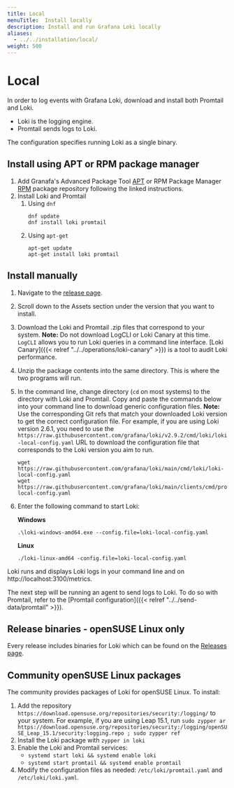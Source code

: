 ```yaml
---
title: Local
menuTitle:  Install locally
description: Install and run Grafana Loki locally 
aliases: 
  - ../../installation/local/
weight: 500
---
```

# Local

In order to log events with Grafana Loki, download and install both Promtail and Loki.
- Loki is the logging engine.
- Promtail sends logs to Loki.

The configuration specifies running Loki as a single binary.

## Install using APT or RPM package manager

1. Add Granafa's Advanced Package Tool [APT](https://apt.grafana.com/) or RPM Package Manager [RPM](https://rpm.grafana.com/)
   package repository following the linked instructions.
1. Install Loki and Promtail
   1. Using `dnf`
      ```
      dnf update
      dnf install loki promtail
      ```
   1. Using `apt-get`
      ```
      apt-get update
      apt-get install loki promtail
      ```

## Install manually
1. Navigate to the [release page](https://github.com/grafana/loki/releases/).
2. Scroll down to the Assets section under the version that you want to install.
3. Download the Loki and Promtail .zip files that correspond to your system.
   **Note:** Do not download LogCLI or Loki Canary at this time. `LogCLI` allows you to run Loki queries in a command line interface. [Loki Canary]({{< relref "../../operations/loki-canary" >}}) is a tool to audit Loki performance.
4. Unzip the package contents into the same directory. This is where the two programs will run.
5. In the command line, change directory (`cd` on most systems) to the directory with Loki and Promtail. Copy and paste the commands below into your command line to download generic configuration files.
   **Note:** Use the corresponding Git refs that match your downloaded Loki version to get the correct configuration file. For example, if you are using Loki version 2.6.1, you need to use the `https://raw.githubusercontent.com/grafana/loki/v2.9.2/cmd/loki/loki-local-config.yaml` URL to download the configuration file that corresponds to the Loki version you aim to run.

    ```
    wget https://raw.githubusercontent.com/grafana/loki/main/cmd/loki/loki-local-config.yaml
    wget https://raw.githubusercontent.com/grafana/loki/main/clients/cmd/promtail/promtail-local-config.yaml
    ```
6. Enter the following command to start Loki:

    **Windows**

    ```
    .\loki-windows-amd64.exe --config.file=loki-local-config.yaml
    ```

    **Linux**
    ```
    ./loki-linux-amd64 -config.file=loki-local-config.yaml
    ```

Loki runs and displays Loki logs in your command line and on http://localhost:3100/metrics.

The next step will be running an agent to send logs to Loki.
To do so with Promtail, refer to the [Promtail configuration]({{< relref "../../send-data/promtail" >}}).

## Release binaries - openSUSE Linux only

Every release includes binaries for Loki which can be found on the
[Releases page](https://github.com/grafana/loki/releases).

## Community openSUSE Linux packages

The community provides packages of Loki for openSUSE Linux. To install:

1. Add the repository `https://download.opensuse.org/repositories/security:/logging/`
   to your system. For example, if you are using Leap 15.1, run
   `sudo zypper ar https://download.opensuse.org/repositories/security:/logging/openSUSE_Leap_15.1/security:logging.repo ; sudo zypper ref`
2. Install the Loki package with `zypper in loki`
3. Enable the Loki and Promtail services:
   - `systemd start loki && systemd enable loki`
   - `systemd start promtail && systemd enable promtail`
4. Modify the configuration files as needed: `/etc/loki/promtail.yaml` and
   `/etc/loki/loki.yaml`.
